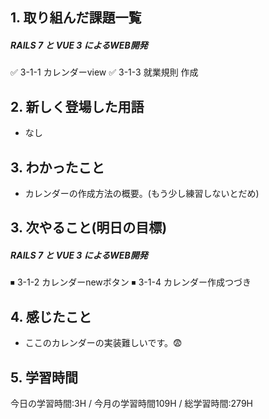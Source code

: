 ## 1. 取り組んだ課題一覧
##### RAILS 7 と VUE 3 によるWEB開発
✅ 3-1-1 カレンダーview
✅ 3-1-3 就業規則 作成

## 2. 新しく登場した用語
- なし

## 3. わかったこと
- カレンダーの作成方法の概要。(もう少し練習しないとだめ)

## 3. 次やること(明日の目標)
##### RAILS 7 と VUE 3 によるWEB開発
⏹ 3-1-2 カレンダーnewボタン
⏹ 3-1-4 カレンダー作成つづき

## 4. 感じたこと
- ここのカレンダーの実装難しいです。😨

## 5. 学習時間
今日の学習時間:3H / 今月の学習時間109H / 総学習時間:279H　
